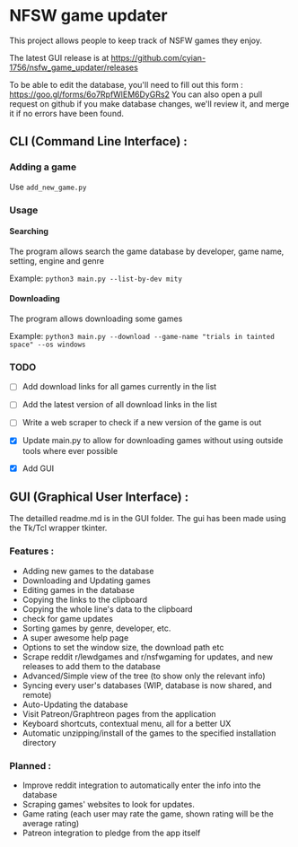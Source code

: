 # NFSW game updater

This project allows people to keep track of NSFW games they enjoy.

The latest GUI release is at https://github.com/cyian-1756/nsfw_game_updater/releases

To be able to edit the database, you'll need to fill out this form : https://goo.gl/forms/6o7RpfWlEM6DyGRs2 You can also open a pull request on github if you make database changes, we'll review it, and merge it if no errors have been found.

## CLI (Command Line Interface) :

### Adding a game

Use `add_new_game.py`


### Usage

#### Searching

The program allows search the game database by developer, game name, setting, engine and genre

Example: `python3 main.py --list-by-dev mity`

#### Downloading

The program allows downloading some games

Example: `python3 main.py --download --game-name "trials in tainted space" --os windows`

### TODO

- [ ] Add download links for all games currently in the list

- [ ] Add the latest version of all download links in the list

- [ ] Write a web scraper to check if a new version of the game is out

- [x] Update main.py to allow for downloading games without using outside tools where ever possible

- [x] Add GUI

## GUI (Graphical User Interface) :

The detailled readme.md is in the GUI folder.
The gui has been made using the Tk/Tcl wrapper tkinter.

### Features :

- Adding new games to the database
- Downloading and Updating games
- Editing games in the database
- Copying the links to the clipboard
- Copying the whole line's data to the clipboard
- check for game updates
- Sorting games by genre, developer, etc.
- A super awesome help page
- Options to set the window size, the download path etc
- Scrape reddit r/lewdgames and r/nsfwgaming for updates, and new releases to add them to the database
- Advanced/Simple view of the tree (to show only the relevant info)
- Syncing every user's databases (WIP, database is now shared, and remote)
- Auto-Updating the database
- Visit Patreon/Graphtreon pages from the application
- Keyboard shortcuts, contextual menu, all for a better UX
- Automatic unzipping/install of the games to the specified installation directory

### Planned :

- Improve reddit integration to automatically enter the info into the database
- Scraping games' websites to look for updates.
- Game rating (each user may rate the game, shown rating will be the average rating)
- Patreon integration to pledge from the app itself

